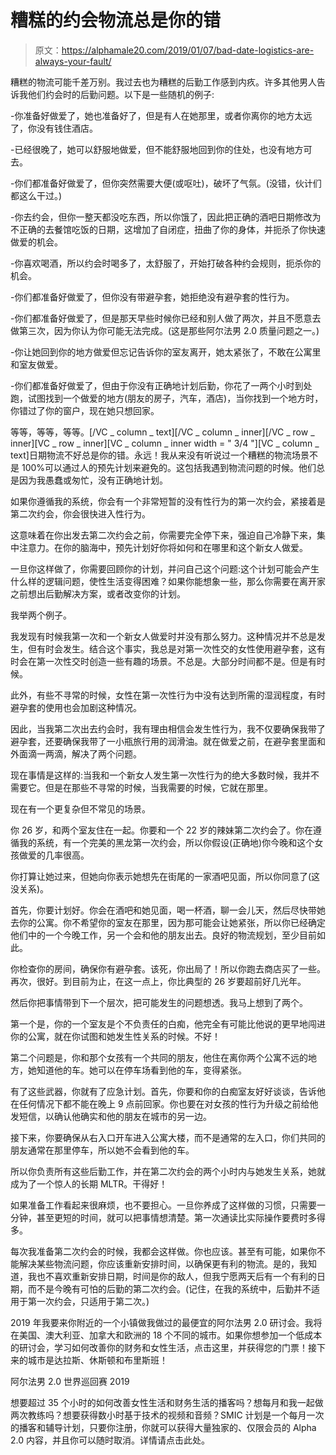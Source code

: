 # 糟糕的约会物流总是你的错

> 原文：<https://alphamale20.com/2019/01/07/bad-date-logistics-are-always-your-fault/>

糟糕的物流可能千差万别。我过去也为糟糕的后勤工作感到内疚。许多其他男人告诉我他们约会时的后勤问题。以下是一些随机的例子:

-你准备好做爱了，她也准备好了，但是有人在她那里，或者你离你的地方太远了，你没有钱住酒店。

-已经很晚了，她可以舒服地做爱，但不能舒服地回到你的住处，也没有地方可去。

-你们都准备好做爱了，但你突然需要大便(或呕吐)，破坏了气氛。(没错，伙计们都这么干过。)

-你去约会，但你一整天都没吃东西，所以你饿了，因此把正确的酒吧日期修改为不正确的去餐馆吃饭的日期，这增加了自闭症，扭曲了你的身体，并扼杀了你快速做爱的机会。

-你喜欢喝酒，所以约会时喝多了，太舒服了，开始打破各种约会规则，扼杀你的机会。

-你们都准备好做爱了，但你没有带避孕套，她拒绝没有避孕套的性行为。

-你们都准备好做爱了，但是那天早些时候你已经和别人做了两次，并且不愿意去做第三次，因为你认为你可能无法完成。(这是那些阿尔法男 2.0 质量问题之一。)

-你让她回到你的地方做爱但忘记告诉你的室友离开，她太紧张了，不敢在公寓里和室友做爱。

-你们都准备好做爱了，但由于你没有正确地计划后勤，你花了一两个小时到处跑，试图找到一个做爱的地方(朋友的房子，汽车，酒店)，当你找到一个地方时，你错过了你的窗户，现在她只想回家。

等等，等等，等等。[/VC _ column _ text][/VC _ column _ inner][/VC _ row _ inner][VC _ row _ inner][VC _ column _ inner width = " 3/4 "][VC _ column _ text]日期物流不好总是你的错。永远！我从来没有听说过一个糟糕的物流场景不是 100%可以通过人的预先计划来避免的。这包括我遇到物流问题的时候。他们总是因为我愚蠢或匆忙，没有正确地计划。

如果你遵循我的系统，你会有一个非常短暂的没有性行为的第一次约会，紧接着是第二次约会，你会很快进入性行为。

这意味着在你出发去第二次约会之前，你需要完全停下来，强迫自己冷静下来，集中注意力。在你的脑海中，预先计划好你将如何和在哪里和这个新女人做爱。

一旦你这样做了，你需要回顾你的计划，并问自己这个问题:这个计划可能会产生什么样的逻辑问题，使性生活变得困难？如果你能想象一些，那么你需要在离开家之前想出后勤解决方案，或者改变你的计划。

我举两个例子。

我发现有时候我第一次和一个新女人做爱时并没有那么努力。这种情况并不总是发生，但有时会发生。结合这个事实，我总是对第一次性交的女性使用避孕套，这有时会在第一次性交时创造一些有趣的场景。不总是。大部分时间都不是。但是有时候。

此外，有些不寻常的时候，女性在第一次性行为中没有达到所需的湿润程度，有时避孕套的使用也会加剧这种情况。

因此，当我第二次出去约会时，我有理由相信会发生性行为，我不仅要确保我带了避孕套，还要确保我带了一小瓶旅行用的润滑油。就在做爱之前，在避孕套里面和外面滴一两滴，解决了两个问题。

现在事情是这样的:当我和一个新女人发生第一次性行为的绝大多数时候，我并不需要它。但是在那些不寻常的时候，当我需要的时候，它就在那里。

现在有一个更复杂但不常见的场景。

你 26 岁，和两个室友住在一起。你要和一个 22 岁的辣妹第二次约会了。你在遵循我的系统，有一个完美的黑龙第一次约会，所以你假设(正确地)你今晚和这个女孩做爱的几率很高。

你打算让她过来，但她向你表示她想先在街尾的一家酒吧见面，所以你同意了(这没关系)。

首先，你要计划好。你会在酒吧和她见面，喝一杯酒，聊一会儿天，然后尽快带她去你的公寓。你不希望你的室友在那里，因为那可能会让她紧张，所以你已经确定他们中的一个今晚工作，另一个会和他的朋友出去。良好的物流规划，至少目前如此。

你检查你的房间，确保你有避孕套。该死，你出局了！所以你跑去商店买了一些。再次，很好。到目前为止，在这一点上，你比典型的 26 岁要超前好几光年。

然后你把事情带到下一个层次，把可能发生的问题想透。我马上想到了两个。

第一个是，你的一个室友是个不负责任的白痴，他完全有可能比他说的更早地闯进你的公寓，就在你试图和她发生性关系的时候。不好！

第二个问题是，你和那个女孩有一个共同的朋友，他住在离你两个公寓不远的地方，她知道他的车。她可以在停车场看到他的车，变得紧张。

有了这些武器，你就有了应急计划。首先，你要和你的白痴室友好好谈谈，告诉他在任何情况下都不能在晚上 9 点前回家。你也要在对女孩的性行为升级之前给他发短信，以确认他确实和他的朋友在城市的另一边。

接下来，你要确保从右入口开车进入公寓大楼，而不是通常的左入口，你们共同的朋友通常在那里停车，所以她不会看到他的车。

所以你负责所有这些后勤工作，并在第二次约会的两个小时内与她发生关系，她就成为了一个惊人的长期 MLTR。干得好！

如果准备工作看起来很麻烦，也不要担心。一旦你养成了这样做的习惯，只需要一分钟，甚至更短的时间，就可以把事情想清楚。第一次通读比实际操作要费时多得多。

每次我准备第二次约会的时候，我都会这样做。你也应该。甚至有可能，如果你不能解决某些物流问题，你应该重新安排时间，以确保更有利的物流。是的，我知道，我也不喜欢重新安排日期，时间是你的敌人，但我宁愿两天后有一个有利的日期，而不是今晚有可怕的后勤的第二次约会。(记住，在我的系统中，后勤并不适用于第一次约会，只适用于第二次。)

2019 年我要来你附近的一个小镇做我做过的最便宜的阿尔法男 2.0 研讨会。我将在美国、澳大利亚、加拿大和欧洲的 18 个不同的城市。如果你想参加一个低成本的研讨会，学习如何改善你的财务和女性生活，点击这里，并获得您的门票！接下来的城市是达拉斯、休斯顿和布里斯班！

阿尔法男 2.0 世界巡回赛 2019

想要超过 35 个小时的如何改善女性生活和财务生活的播客吗？想每月和我一起做两次教练吗？想要获得数小时基于技术的视频和音频？SMIC 计划是一个每月一次的播客和辅导计划，只要你注册，你就可以获得大量独家的、仅限会员的 Alpha 2.0 内容，并且你可以随时取消。详情请点击此处。